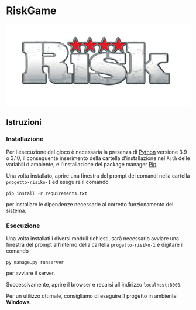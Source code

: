 # RiskGame

![](/RiskGame/static/Home/RiskLogo.png)

## Istruzioni

### Installazione

Per l'esecuzione del gioco è necessaria la presenza di [Python](https://www.python.org/downloads/) versione 3.9 o 3.10, il conseguente inserimento
della cartella d'installazione nel `Path` delle variabili d'ambiente, e l'installazione del package manager [Pip](https://pypi.org/project/pip/).

Una volta installato, aprire una finestra del prompt dei comandi nella cartella `progetto-risiko-1` ed eseguire il comando 
```
pip install -r requirements.txt
```
per installare le dipendenze necessarie al corretto funzionamento del sistema.

### Esecuzione

Una volta installati i diversi moduli richiesti, sarà necessario avviare una finestra del prompt all'interno della cartella `progetto-risiko-1` e
digitare il comando
```
py manage.py runserver
```
per avviare il server.

Successivamente, aprire il browser e recarsi all'indirizzo `localhost:8000`.

Per un utilizzo ottimale, consigliamo di eseguire il progetto in ambiente **Windows**.
